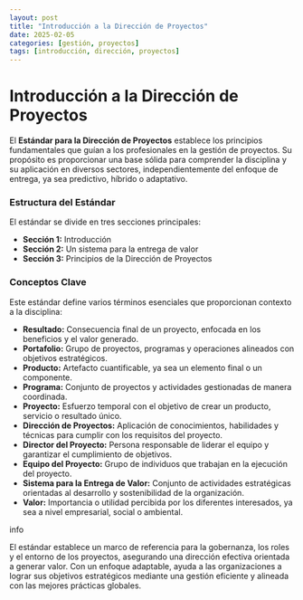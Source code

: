 ```yaml
---
layout: post
title: "Introducción a la Dirección de Proyectos"
date: 2025-02-05
categories: [gestión, proyectos]
tags: [introducción, dirección, proyectos]
---
```


<h1>Introducción a la Dirección de Proyectos</h1>
<p>El <strong>Estándar para la Dirección de Proyectos</strong> establece los principios fundamentales que guían a los profesionales en la gestión de proyectos. Su propósito es proporcionar una base sólida para comprender la disciplina y su aplicación en diversos sectores, independientemente del enfoque de entrega, ya sea predictivo, híbrido o adaptativo.</p>
   
<h3>Estructura del Estándar</h3>
<p>El estándar se divide en tres secciones principales:</p>
  <ul>
    <li><strong>Sección 1:</strong> Introducción</li>
    <li><strong>Sección 2:</strong> Un sistema para la entrega de valor</li>
    <li><strong>Sección 3:</strong> Principios de la Dirección de Proyectos</li>
  </ul>
    
<h3>Conceptos Clave</h3>
<p>Este estándar define varios términos esenciales que proporcionan contexto a la disciplina:</p>
  <ul>
    <li><strong>Resultado:</strong> Consecuencia final de un proyecto, enfocada en los beneficios y el valor generado.</li>
    <li><strong>Portafolio:</strong> Grupo de proyectos, programas y operaciones alineados con objetivos estratégicos.</li>
    <li><strong>Producto:</strong> Artefacto cuantificable, ya sea un elemento final o un componente.</li>
    <li><strong>Programa:</strong> Conjunto de proyectos y actividades gestionadas de manera coordinada.</li>
    <li><strong>Proyecto:</strong> Esfuerzo temporal con el objetivo de crear un producto, servicio o resultado único.</li>
    <li><strong>Dirección de Proyectos:</strong> Aplicación de conocimientos, habilidades y técnicas para cumplir con los requisitos del proyecto.</li>
    <li><strong>Director del Proyecto:</strong> Persona responsable de liderar el equipo y garantizar el cumplimiento de objetivos.</li>
    <li><strong>Equipo del Proyecto:</strong> Grupo de individuos que trabajan en la ejecución del proyecto.</li>
    <li><strong>Sistema para la Entrega de Valor:</strong> Conjunto de actividades estratégicas orientadas al desarrollo y sostenibilidad de la organización.</li>
    <li><strong>Valor:</strong> Importancia o utilidad percibida por los diferentes interesados, ya sea a nivel empresarial, social o ambiental.</li>
  </ul>

<div class="container">
  <div class="info-box">
    <span class="material-icons info-icon">info</span>
      <div class="info-content">
        <p>El estándar establece un marco de referencia para la gobernanza, los roles y el entorno de los proyectos, asegurando una dirección efectiva orientada a generar valor. Con un enfoque adaptable, ayuda a las organizaciones a lograr sus objetivos estratégicos mediante una gestión eficiente y alineada con las mejores prácticas globales.</p> 
      </div>
  </div>
</div>


